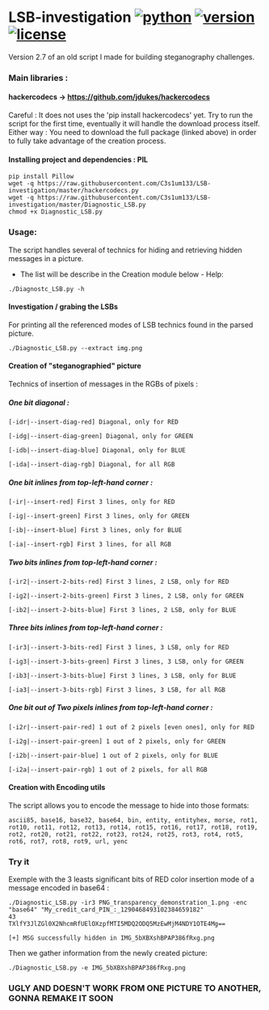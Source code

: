 # LSB-investigation [![python](https://img.shields.io/badge/Python-2.7-green.svg?style=style=flat-square)](https://www.python.org/downloads/) [![version](https://img.shields.io/badge/Version-Beta-blue.svg?style=style=flat-square)](https://twitter.com/133_cesium) [![license](https://img.shields.io/badge/License-GPL_3-orange.svg?style=style=flat-square)](https://github.com/C3s1um133/LSB-investigation/blob/master/LICENSE)

Version 2.7 of an old script I made for building steganography challenges.

### Main libraries :
#### hackercodecs -> https://github.com/jdukes/hackercodecs

Careful : It does not uses the 'pip install hackercodecs' yet.
Try to run the script for the first time, eventually it will handle the download process itself.
Either way : You need to download the full package (linked above) in order to fully take advantage of the creation process.

#### Installing project and dependencies : PIL

```
pip install Pillow
wget -q https://raw.githubusercontent.com/C3s1um133/LSB-investigation/master/hackercodecs.py
wget -q https://raw.githubusercontent.com/C3s1um133/LSB-investigation/master/Diagnostic_LSB.py
chmod +x Diagnostic_LSB.py
```

### Usage:

The script handles several of technics for hiding and retrieving hidden messages in a picture.
- The list will be describe in the Creation module below -
Help:

```
./Diagnostc_LSB.py -h
```

#### Investigation / grabing the LSBs

For printing all the referenced modes of LSB technics found in the parsed picture.

```
./Diagnostic_LSB.py --extract img.png 
```

#### Creation of "steganographied" picture

Technics of insertion of messages in the RGBs of pixels :
##### One bit diagonal :

```
[-idr|--insert-diag-red] Diagonal, only for RED 

[-idg|--insert-diag-green] Diagonal, only for GREEN 

[-idb|--insert-diag-blue] Diagonal, only for BLUE

[-ida|--insert-diag-rgb] Diagonal, for all RGB 
```

##### One bit inlines from top-left-hand corner :

```
[-ir|--insert-red] First 3 lines, only for RED 

[-ig|--insert-green] First 3 lines, only for GREEN 

[-ib|--insert-blue] First 3 lines, only for BLUE 

[-ia|--insert-rgb] First 3 lines, for all RGB 
```

##### Two bits inlines from top-left-hand corner :

```
[-ir2|--insert-2-bits-red] First 3 lines, 2 LSB, only for RED

[-ig2|--insert-2-bits-green] First 3 lines, 2 LSB, only for GREEN

[-ib2|--insert-2-bits-blue] First 3 lines, 2 LSB, only for BLUE
```

##### Three bits inlines from top-left-hand corner :

```
[-ir3|--insert-3-bits-red] First 3 lines, 3 LSB, only for RED 

[-ig3|--insert-3-bits-green] First 3 lines, 3 LSB, only for GREEN 

[-ib3|--insert-3-bits-blue] First 3 lines, 3 LSB, only for BLUE

[-ia3|--insert-3-bits-rgb] First 3 lines, 3 LSB, for all RGB 
```

##### One bit out of Two pixels inlines from top-left-hand corner :

```
[-i2r|--insert-pair-red] 1 out of 2 pixels [even ones], only for RED

[-i2g|--insert-pair-green] 1 out of 2 pixels, only for GREEN 

[-i2b|--insert-pair-blue] 1 out of 2 pixels, only for BLUE

[-i2a|--insert-pair-rgb] 1 out of 2 pixels, for all RGB
```

#### Creation with Encoding utils

The script allows you to encode the message to hide into those formats:

```
ascii85, base16, base32, base64, bin, entity, entityhex, morse, rot1, rot10, rot11, rot12, rot13, rot14, rot15, rot16, rot17, rot18, rot19, rot2, rot20, rot21, rot22, rot23, rot24, rot25, rot3, rot4, rot5, rot6, rot7, rot8, rot9, url, yenc
```

### Try it
Exemple with the 3 leasts significant bits of RED color insertion mode of a message encoded in base64 :

```
./Diagnostic_LSB.py -ir3 PNG_transparency_demonstration_1.png -enc "base64" "My_credit_card_PIN_:_1290468493102384659182"
43
TXlfY3JlZGl0X2NhcmRfUElOXzpfMTI5MDQ2ODQ5MzEwMjM4NDY1OTE4Mg==

[+] MSG successfully hidden in IMG_5bXBXshBPAP386fRxg.png
```

Then we gather information from the newly created picture:

```
./Diagnostic_LSB.py -e IMG_5bXBXshBPAP386fRxg.png
```

### UGLY AND DOESN'T WORK FROM ONE PICTURE TO ANOTHER, GONNA REMAKE IT SOON
